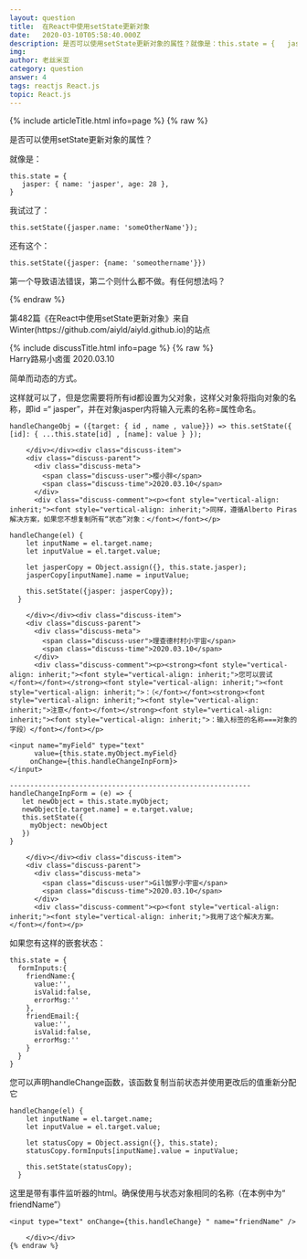 ```yaml
---
layout: question
title:  在React中使用setState更新对象
date:   2020-03-10T05:58:40.000Z
description: 是否可以使用setState更新对象的属性？就像是：this.state = {   jasper  { name  'jasper', age...
img: 
author: 老丝米亚
category: question
answer: 4
tags: reactjs React.js
topic: React.js
---
```

<div class="article-root">
  <div class="article">
    {% include articleTitle.html info=page %}
    {% raw %}
    <div class="article-content"><p><font style="vertical-align: inherit;"><font style="vertical-align: inherit;">是否可以使用setState更新对象的属性？</font></font></p>

<p><font style="vertical-align: inherit;"><font style="vertical-align: inherit;">就像是：</font></font></p>

<pre><code>this.state = {<font></font>
   jasper: { name: 'jasper', age: 28 },<font></font>
}<font></font>
</code></pre>

<p><font style="vertical-align: inherit;"><font style="vertical-align: inherit;">我试过了： </font></font></p>

<pre><code>this.setState({jasper.name: 'someOtherName'});
</code></pre>

<p><font style="vertical-align: inherit;"><font style="vertical-align: inherit;">还有这个：</font></font></p>

<pre><code>this.setState({jasper: {name: 'someothername'}})
</code></pre>

<p><font style="vertical-align: inherit;"><font style="vertical-align: inherit;">第一个导致语法错误，第二个则什么都不做。</font><font style="vertical-align: inherit;">有任何想法吗？</font></font></p></div>
    {% endraw %}
  </div>
  <p class="winter_mark">第482篇《在React中使用setState更新对象》来自Winter(https://github.com/aiyld/aiyld.github.io)的站点</p>
  <div class="discuss-wrapper">
    {% include discussTitle.html info=page %}
    {% raw %}
    <div class="discuss-item">
        <div class="discuss-parent">
          <div class="discuss-meta">
            <span class="discuss-user">Harry路易小卤蛋</span>
            <span class="discuss-time">2020.03.10</span>
          </div>
          <div class="discuss-comment"><p><font style="vertical-align: inherit;"><font style="vertical-align: inherit;">简单而动态的方式。</font></font></p>

<p><font style="vertical-align: inherit;"><font style="vertical-align: inherit;">这样就可以了，但是您需要将所有id都设置为父对象，这样父对象将指向对象的名称，即id =“ jasper”，并在对象jasper内将输入元素的名称=属性命名。</font></font></p>

<pre><code>handleChangeObj = ({target: { id , name , value}}) =&gt; this.setState({ [id]: { ...this.state[id] , [name]: value } });
</code></pre></div>
        </div></div><div class="discuss-item">
        <div class="discuss-parent">
          <div class="discuss-meta">
            <span class="discuss-user">樱小胖</span>
            <span class="discuss-time">2020.03.10</span>
          </div>
          <div class="discuss-comment"><p><font style="vertical-align: inherit;"><font style="vertical-align: inherit;">同样，遵循Alberto Piras解决方案，如果您不想复制所有“状态”对象：</font></font></p>

<pre><code>handleChange(el) {<font></font>
    let inputName = el.target.name;<font></font>
    let inputValue = el.target.value;<font></font>
<font></font>
    let jasperCopy = Object.assign({}, this.state.jasper);<font></font>
    jasperCopy[inputName].name = inputValue;<font></font>
<font></font>
    this.setState({jasper: jasperCopy});<font></font>
  }<font></font>
</code></pre></div>
        </div></div><div class="discuss-item">
        <div class="discuss-parent">
          <div class="discuss-meta">
            <span class="discuss-user">理查德村村小宇宙</span>
            <span class="discuss-time">2020.03.10</span>
          </div>
          <div class="discuss-comment"><p><strong><font style="vertical-align: inherit;"><font style="vertical-align: inherit;">您可以尝试</font></font></strong><font style="vertical-align: inherit;"><font style="vertical-align: inherit;">：（</font></font><strong><font style="vertical-align: inherit;"><font style="vertical-align: inherit;">注意</font></font></strong><font style="vertical-align: inherit;"><font style="vertical-align: inherit;">：输入标签的名称===对象的字段）</font></font></p>

<pre><code>&lt;input name="myField" type="text" <font></font>
      value={this.state.myObject.myField} <font></font>
     onChange={this.handleChangeInpForm}&gt;<font></font>
&lt;/input&gt;<font></font>
<font></font>
-----------------------------------------------------------<font></font>
handleChangeInpForm = (e) =&gt; {<font></font>
   let newObject = this.state.myObject;<font></font>
   newObject[e.target.name] = e.target.value;<font></font>
   this.setState({<font></font>
     myObject: newObject <font></font>
   })<font></font>
}<font></font>
</code></pre></div>
        </div></div><div class="discuss-item">
        <div class="discuss-parent">
          <div class="discuss-meta">
            <span class="discuss-user">Gil伽罗小宇宙</span>
            <span class="discuss-time">2020.03.10</span>
          </div>
          <div class="discuss-comment"><p><font style="vertical-align: inherit;"><font style="vertical-align: inherit;">我用了这个解决方案。</font></font></p>

<p><font style="vertical-align: inherit;"><font style="vertical-align: inherit;">如果您有这样的嵌套状态：</font></font></p>

<pre><code>this.state = {<font></font>
  formInputs:{<font></font>
    friendName:{<font></font>
      value:'',<font></font>
      isValid:false,<font></font>
      errorMsg:''<font></font>
    },<font></font>
    friendEmail:{<font></font>
      value:'',<font></font>
      isValid:false,<font></font>
      errorMsg:''<font></font>
    }<font></font>
  }<font></font>
}<font></font>
</code></pre>

<p><font style="vertical-align: inherit;"><font style="vertical-align: inherit;">您可以声明handleChange函数，该函数复制当前状态并使用更改后的值重新分配它</font></font></p>

<pre><code>handleChange(el) {<font></font>
    let inputName = el.target.name;<font></font>
    let inputValue = el.target.value;<font></font>
<font></font>
    let statusCopy = Object.assign({}, this.state);<font></font>
    statusCopy.formInputs[inputName].value = inputValue;<font></font>
<font></font>
    this.setState(statusCopy);<font></font>
  }<font></font>
</code></pre>

<p><font style="vertical-align: inherit;"><font style="vertical-align: inherit;">这里是带有事件监听器的html。</font><font style="vertical-align: inherit;">确保使用与状态对象相同的名称（在本例中为“ friendName”）</font></font></p>

<pre><code>&lt;input type="text" onChange={this.handleChange} " name="friendName" /&gt;
</code></pre></div>
        </div></div>
    {% endraw %}
  </div>
<div>
